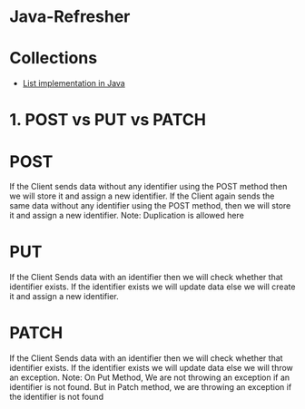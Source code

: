 # Java-Refresher

# Collections
- [List implementation in Java](https://github.com/AbhishekKumar4/Java-Refresher/blob/master/collections/SampleListDemo.java)

# 1. POST vs PUT vs PATCH

# POST
If the Client sends data without any identifier using the POST method then we will store it and assign a new identifier.
If the Client again sends the same data without any identifier using the POST method, then we will store it and assign a new identifier.
Note: Duplication is allowed here

# PUT
If the Client Sends data with an identifier then we will check whether that identifier exists. If the identifier exists we will update data else we will create it and assign a new identifier.

# PATCH
If the Client Sends data with an identifier then we will check whether that identifier exists. If the identifier exists we will update data else we will throw an exception.
Note: On Put Method, We are not throwing an exception if an identifier is not found. But in Patch method, we are throwing an exception if the identifier is not found
